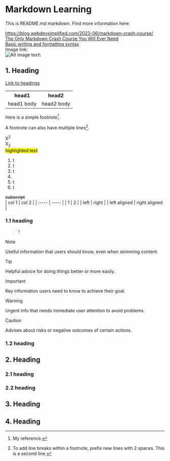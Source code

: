 # Markdown Learning
This is README.md markdown. Find more information here:

<https://blog.webdevsimplified.com/2023-06/markdown-crash-course/>\
[The Only Markdown Crash Course You Will Ever Need](https://www.youtube.com/watch?v=_PPWWRV6gbA)\
[Basic writing and formatting syntax](
https://docs.github.com/en/get-started/writing-on-github/getting-started-with-writing-and-formatting-on-github/basic-writing-and-formatting-syntax
)\
Image link:\
![Alt image text](https://myoctocat.com/assets/images/base-octocat.svg)\
## 1. Heading
[Link to headings](#1-heading)
<body>
<table>
  <head>
    <tr>
      <th>head1</th>
      <th>head2</th>
    </tr>
  </head>
  <body>
    <tr>
      <td>head1 body</td>
      <td>head2 body</td>
    </tr>
  </body>
</table>

Here is a simple footnote[^1].

A footnote can also have multiple lines[^2].

[^1]: My reference.
[^2]: To add line breaks within a footnote, prefix new lines with 2 spaces.
  This is a second line.

X<sup>2</sup>\
X<sub>2</sub>\
<mark>highlighted text</mark>
1. t
3. t
4. t
5. 
3. t
4. t


~~subscript~~<br/>
| col 1 | col 2 |
| :---- | ----: |
| 1     |   2   |
| left  | right |
| left aligned  | right aligned |
### 1.1 heading
>
> ?
<!-- This is comment -->
> [!NOTE]
> Useful information that users should know, even when skimming content.

> [!TIP]
> Helpful advice for doing things better or more easily.

> [!IMPORTANT]
> Key information users need to know to achieve their goal.

> [!WARNING]
> Urgent info that needs immediate user attention to avoid problems.

> [!CAUTION]
> Advises about risks or negative outcomes of certain actions.
### 1.2 heading
## 2. Heading
### 2.1 heading
### 2.2 heading
## 3. Heading
## 4. Heading

